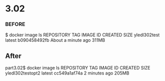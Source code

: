 # 3.02

### BEFORE
$ docker image ls
REPOSITORY                              TAG                 IMAGE ID            CREATED              SIZE
yledl302test                            latest              b090458492fb        About a minute ago   311MB

## After
part3.02$ docker image ls
REPOSITORY                              TAG                 IMAGE ID            CREATED             SIZE
yledl302testopt2                        latest              cc549a1af74a        2 minutes ago       205MB

